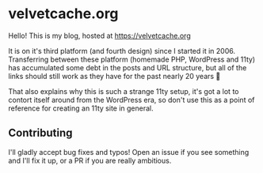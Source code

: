 # velvetcache.org

Hello! This is my blog, hosted at https://velvetcache.org

It is on it's third platform (and fourth design) since I started it in 2006.  Transferring between these platform (homemade PHP, WordPress and 11ty) has accumulated some debt in the posts and URL structure, but all of the links should still work as they have for the past nearly 20 years 🤯

That also explains why this is such a strange 11ty setup, it's got a lot to contort itself around from the WordPress era, so don't use this as a point of reference for creating an 11ty site in general.

## Contributing

I'll gladly accept bug fixes and typos!  Open an issue if you see something and I'll fix it up, or a PR if you are really ambitious.
